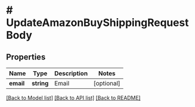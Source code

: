 # # UpdateAmazonBuyShippingRequestBody

## Properties

Name | Type | Description | Notes
------------ | ------------- | ------------- | -------------
**email** | **string** | Email | [optional]

[[Back to Model list]](../../README.md#models) [[Back to API list]](../../README.md#endpoints) [[Back to README]](../../README.md)
